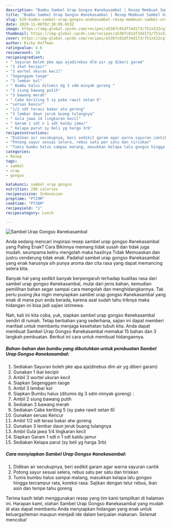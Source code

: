 ```yaml
---
description: "Bumbu Sambel Urap Gongso #anekasambal | Resep Membuat Sambel Urap Gongso #anekasambal Yang Paling Enak"
title: "Bumbu Sambel Urap Gongso #anekasambal | Resep Membuat Sambel Urap Gongso #anekasambal Yang Paling Enak"
slug: 629-bumbu-sambel-urap-gongso-anekasambal-resep-membuat-sambel-urap-gongso-anekasambal-yang-paling-enak
date: 2020-11-06T02:38:09.653Z
image: https://img-global.cpcdn.com/recipes/a5307c01df34d173/751x532cq70/sambel-urap-gongso-anekasambal-foto-resep-utama.jpg
thumbnail: https://img-global.cpcdn.com/recipes/a5307c01df34d173/751x532cq70/sambel-urap-gongso-anekasambal-foto-resep-utama.jpg
cover: https://img-global.cpcdn.com/recipes/a5307c01df34d173/751x532cq70/sambel-urap-gongso-anekasambal-foto-resep-utama.jpg
author: Ricky Hoffman
ratingvalue: 4.6
reviewcount: 10
recipeingredient:
- " Sayuran boleh pke apa ajadirebus dlm air yg diberi garam"
- "1 ikat kecipir"
- "3 wortel ukuran kecil"
- "Segenggam taoge"
- "3 lembar kol"
- " Bumbu halus ditumis dg 3 sdm minyak goreng "
- "2 siung bawang putih"
- "3 bawang merah"
- " Cabe keriting 5 sy pake rawit setan 6"
- "seruas Kencur"
- "1/2 sdt terasi bakar atw goreng"
- "3 lembar daun jeruk buang tulangnya"
- " Gula jawa 14 lingkaran kecil"
- " Garam 1 sdt n 1 sdt kaldu jamur"
- " Kelapa parut sy beli yg harga 3rb"
recipeinstructions:
- "Didikan air secukupnya, beri sedikit garam agar warna sayuran cantik"
- "Potong sayur sesuai selera, rebus satu per satu dan tiriskan"
- "Tumis bumbu halus sampai matang, masukkan kelapa lalu gongso hingga tercampur rata, koreksi rasa. Sajikan dengan telur rebus, ikan asin dan tempe tahu goreng"
categories:
- Resep
tags:
- sambel
- urap
- gongso

katakunci: sambel urap gongso 
nutrition: 298 calories
recipecuisine: Indonesian
preptime: "PT29M"
cooktime: "PT38M"
recipeyield: "1"
recipecategory: Lunch

---
```



![Sambel Urap Gongso #anekasambal](https://img-global.cpcdn.com/recipes/a5307c01df34d173/751x532cq70/sambel-urap-gongso-anekasambal-foto-resep-utama.jpg)

Anda sedang mencari inspirasi resep sambel urap gongso #anekasambal yang Paling Enak? Cara Bikinnya memang tidak susah dan tidak juga mudah. seumpama keliru mengolah maka hasilnya Tidak Memuaskan dan justru cenderung tidak enak. Padahal sambel urap gongso #anekasambal yang enak harusnya sih punya aroma dan cita rasa yang dapat memancing selera kita.



Banyak hal yang sedikit banyak berpengaruh terhadap kualitas rasa dari sambel urap gongso #anekasambal, mulai dari jenis bahan, kemudian pemilihan bahan segar sampai cara mengolah dan menghidangkannya. Tak perlu pusing jika ingin menyiapkan sambel urap gongso #anekasambal yang enak di mana pun anda berada, karena asal sudah tahu triknya maka hidangan ini bisa jadi sajian istimewa.


Nah, kali ini kita coba, yuk, siapkan sambel urap gongso #anekasambal sendiri di rumah. Tetap berbahan yang sederhana, sajian ini dapat memberi manfaat untuk membantu menjaga kesehatan tubuh kita. Anda dapat membuat Sambel Urap Gongso #anekasambal memakai 15 bahan dan 3 langkah pembuatan. Berikut ini cara untuk membuat hidangannya.

<!--inarticleads1-->

##### Bahan-bahan dan bumbu yang dibutuhkan untuk pembuatan Sambel Urap Gongso #anekasambal:

1. Sediakan  Sayuran boleh pke apa aja(direbus dlm air yg diberi garam)
1. Gunakan 1 ikat kecipir
1. Ambil 3 wortel ukuran kecil
1. Siapkan Segenggam taoge
1. Ambil 3 lembar kol
1. Siapkan  Bumbu halus (ditumis dg 3 sdm minyak goreng) :
1. Ambil 2 siung bawang putih
1. Sediakan 3 bawang merah
1. Sediakan  Cabe keriting 5 (sy pake rawit setan 6)
1. Gunakan seruas Kencur
1. Ambil 1/2 sdt terasi bakar atw goreng
1. Gunakan 3 lembar daun jeruk buang tulangnya
1. Ambil  Gula jawa 1/4 lingkaran kecil
1. Siapkan  Garam 1 sdt n 1 sdt kaldu jamur
1. Sediakan  Kelapa parut (sy beli yg harga 3rb)




<!--inarticleads2-->

##### Cara menyiapkan Sambel Urap Gongso #anekasambal:

1. Didikan air secukupnya, beri sedikit garam agar warna sayuran cantik
1. Potong sayur sesuai selera, rebus satu per satu dan tiriskan
1. Tumis bumbu halus sampai matang, masukkan kelapa lalu gongso hingga tercampur rata, koreksi rasa. Sajikan dengan telur rebus, ikan asin dan tempe tahu goreng




Terima kasih telah menggunakan resep yang tim kami tampilkan di halaman ini. Harapan kami, olahan Sambel Urap Gongso #anekasambal yang mudah di atas dapat membantu Anda menyiapkan hidangan yang enak untuk keluarga/teman maupun menjadi ide dalam berjualan makanan. Selamat mencoba!

